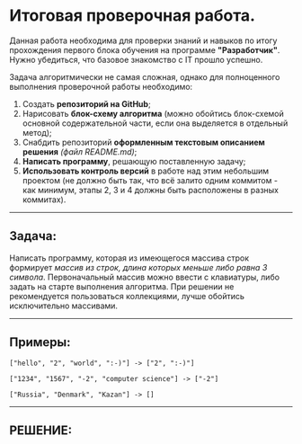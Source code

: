 # Итоговая проверочная работа.

Данная работа необходима для проверки знаний и навыков по итогу прохождения первого блока обучения на программе **"Разработчик"**. Нужно убедиться, что базовое знакомство с IT прошло успешно.

Задача алгоритмически не самая сложная, однако для полноценного выполнения проверочной работы необходимо:

1. Создать **репозиторий на GitHub**;
2. Нарисовать **блок-схему алгоритма** (можно обойтись блок-схемой основной содержательной части, если она выделяется в отдельный метод);
3. Снабдить репозиторий **оформленным текстовым описанием решения** *(файл README.md)*;
4. **Написать программу**, решающую поставленную задачу;
5. **Использовать контроль версий** в работе над этим небольшим проектом (не должно быть так, что всё залито одним коммитом - как минимум, этапы 2, 3 и 4 должны быть расположены в разных коммитах).
****

## **Задача:**

Написать программу, которая из имеющегося массива строк формирует *массив из строк, длина которых меньше либо равна 3 символа*. Первоначальный массив можно ввести с клавиатуры, либо задать на старте выполнения алгоритма. При решении не рекомендуется пользоваться коллекциями, лучше обойтись исключительно массивами.
****

## **Примеры:**

    ["hello", "2", "world", ":-)"] -> ["2", ":-)"]

    ["1234", "1567", "-2", "computer science"] -> ["-2"]

    ["Russia", "Denmark", "Kazan"] -> []
****

## **РЕШЕНИЕ:**

